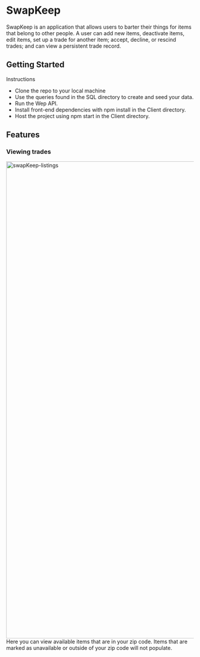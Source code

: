 # SwapKeep
SwapKeep is an application that allows users to barter their things for items that belong to other people. A user can add new items, deactivate items, edit items, set up a trade for another item; accept, decline, or rescind trades; and can view a persistent trade record.

## Getting Started
Instructions
- Clone the repo to your local machine
- Use the queries found in the SQL directory to create and seed your data.
- Run the Wep API.
- Install front-end dependencies with npm install in the Client directory.
- Host the project using npm start in the Client directory.

## Features

### Viewing trades
<img width="1279" alt="swapKeep-listings" src="https://user-images.githubusercontent.com/46665724/168637384-5facd8e4-e057-41e6-9d30-ebc843a26589.png">
Here you can view available items that are in your zip code. Items that are marked as unavailable or outside of your zip code will not populate.
